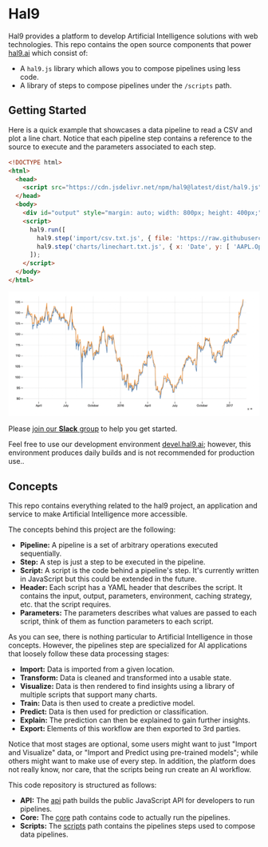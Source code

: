
# Hal9

Hal9 provides a platform to develop Artificial Intelligence solutions with web technologies. This repo contains the open source components that power [hal9.ai](https://hal9.ai) which consist of:

- A `hal9.js` library which allows you to compose pipelines using less code.
- A library of steps to compose pipelines under the `/scripts` path.

## Getting Started

Here is a quick example that showcases a data pipeline to read a CSV and plot a line chart. Notice that each pipeline step contains a reference to the source to execute and the parameters associated to each step.

```html
<!DOCTYPE html>
<html>
  <head>
    <script src="https://cdn.jsdelivr.net/npm/hal9@latest/dist/hal9.js"></script> 
  </head>
  <body>
    <div id="output" style="margin: auto; width: 800px; height: 400px;"></div>
    <script>
      hal9.run([
        hal9.step('import/csv.txt.js', { file: 'https://raw.githubusercontent.com/plotly/datasets/master/finance-charts-apple.csv' }),
        hal9.step('charts/linechart.txt.js', { x: 'Date', y: [ 'AAPL.Open', 'AAPL.High' ] }, 'output')
      ]);
    </script>
  </body>
</html>
```

![](examples/csvplot.png)

Please [join our **Slack** group](https://join.slack.com/t/hal9workspace/shared_invite/zt-xuowx9dw-r3Nr6UuVkSbHVaDS0HhUHA) to help you get started.

Feel free to use our development environment [devel.hal9.ai](https://devel.hal9.ai); however, this environment produces daily builds and is not recommended for production use..

## Concepts

This repo contains everything related to the hal9 project, an application and service to make Artificial Intelligence more accessible.

The concepts behind this project are the following:
- **Pipeline:** A pipeline is a set of arbitrary operations executed sequentially.
- **Step:** A step is just a step to be executed in the pipeline.
- **Script:** A script is the code behind a pipeline's step. It's currently written in JavaScript but this could be extended in the future.
- **Header:** Each script has a YAML header that describes the script. It contains the input, output, parameters, environment, caching strategy, etc. that the script requires.
- **Parameters:** The parameters describes what values are passed to each script, think of them as function parameters to each script.

As you can see, there is nothing particular to Artificial Intelligence in those concepts. However, the pipelines step are specialized for AI applications that loosely follow these data processing stages:
- **Import:** Data is imported from a given location.
- **Transform:** Data is cleaned and transformed into a usable state.
- **Visualize:** Data is then rendered to find insights using a library of multiple scripts that support many charts.
- **Train:** Data is then used to create a predictive model.
- **Predict:** Data is then used for prediction or classification.
- **Explain:** The prediction can then be explained to gain further insights.
- **Export:** Elements of this workflow are then exported to 3rd parties.

Notice that most stages are optional, some users might want to just "Import and Visualize" data, or "Import and Predict using pre-trained models"; while others might want to make use of every step. In addition, the platform does not really know, nor care, that the scripts being run create an AI workflow.

This code repository is structured as follows:
- **API:** The [api](api/) path builds the public JavaScript API for developers to run pipelines.
- **Core:** The [core](core) path contains code to actually run the pipelines.
- **Scripts:** The [scripts](scripts/) path contains the pipelines steps used to compose data pipelines.
